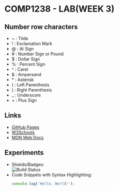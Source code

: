 # COMP1238 - LAB(WEEK 3)

## Number row characters

- ~ : Tilde
- ! : Exclamation Mark
- @ : At Sign
- \# : Number Sign or Pound
- $ : Dollar Sign
- % : Percent Sign
- ^ : Caret
- & : Ampersand
- \* : Asterisk
- ( : Left Parenthesis
- ) : Right Parenthesis
- \_ : Underscore
- \+ : Plus Sign

## Links

- [GitHub Pages](https://pages.github.com/)
- [W3Schools](https://www.w3schools.com/)
- [MDN Web Docs](https://developer.mozilla.org/en-US/)

## Experiments

- Shields/Badges: <br/> ![Build Status](https://img.shields.io/badge/build-passing-brightgreen)
- Code Snippets with Syntax Highlighting: <br/>
  ```js
  console.log('Hello, World!');
  ```
